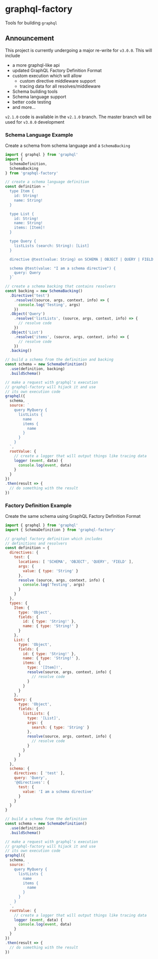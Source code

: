 # graphql-factory

Tools for building `graphql`

## Announcement

This project is currently undergoing a major re-write for `v3.0.0`. 
This will include

* a more graphql-like api
* updated GraphQL Factory Definition Format 
* custom execution which will allow
  * custom directive middleware support
  * tracing data for all resolves/middleware
* Schema building tools
* Schema language support
* better code testing
* and more...

`v2.1.0` code is available in the `v2.1.0` branch. The master branch will
be used for `v3.0.0` development

### Schema Language Example

Create a schema from schema language and a `SchemaBacking`

```js
import { graphql } from 'graphql'
import {
  SchemaDefinition,
  SchemaBacking
} from 'graphql-factory'

// create a schema language definition
const definition = `
  type Item {
    id: String!
    name: String!
  }

  type List {
    id: String!
    name: String!
    items: [Item]!
  }

  type Query {
    listLists (search: String): [List]
  }

  directive @test(value: String) on SCHEMA | OBJECT | QUERY | FIELD

  schema @test(value: "I am a schema directive") {
    query: Query
  }`

// create a schema backing that contains resolvers
const backing = new SchemaBacking()
  .Directive('test')
    .resolve((source, args, context, info) => {
      console.log('Testing', args)
    })
  .Object('Query')
    .resolve('listLists', (source, args, context, info) => {
      // resolve code
    })
  .Object('List')
    .resolve('items', (source, args, context, info) => {
      // resolve code
    })
  .backing()

// build a schema from the definition and backing
const schema = new SchemaDefinition()
  .use(definition, backing)
  .buildSchema()

// make a request with graphql's execution
// graphql-factory will hijack it and use
// its own execution code
graphql({
  schema,
  source: `
    query MyQuery {
      listLists {
        name
        items {
          name
        }
      }
    }
  `,
  rootValue: {
    // create a logger that will output things like tracing data
    logger (event, data) {
      console.log(event, data)
    }
  }
})
.then(result => {
  // do something with the result
})
```

### Factory Definition Example

Create the same schema using GraphQL Factory Definition Format

```js
import { graphql } from 'graphql'
import { SchemaDefinition } from 'graphql-factory'

// graphql factory definition which includes
// definitions and resolvers
const definition = {
  directives: {
    test: {
      locations: [ 'SCHEMA', 'OBJECT', 'QUERY', 'FIELD' ],
      args: {
        value: { type: 'String' }
      },
      resolve (source, args, context, info) {
        console.log('Testing', args)
      }
    }
  },
  types: {
    Item: {
      type: 'Object',
      fields: {
        id: { type: 'String!' },
        name: { type: 'String!' }
      }
    },
    List: {
      type: 'Object',
      fields: {
        id: { type: 'String!' },
        name: { type: 'String!' },
        items: {
          type: '[Item]!',
          resolve(source, args, context, info) {
            // resolve code
          }
        }
      }
    },
    Query: {
      type: 'Object',
      fields: {
        listLists: {
          type: '[List]',
          args: {
            search: { type: 'String' }
          },
          resolve(source, args, context, info) {
            // resolve code
          }
        }
      }
    }
  },
  schema: {
    directives: [ 'test' ],
    query: 'Query',
    '@directives': {
      test: {
        value: 'I am a schema directive'
      }
    }
  }
}

// build a schema from the definition
const schema = new SchemaDefinition()
  .use(definition)
  .buildSchema()

// make a request with graphql's execution
// graphql-factory will hijack it and use
// its own execution code
graphql({
  schema,
  source: `
    query MyQuery {
      listLists {
        name
        items {
          name
        }
      }
    }
  `,
  rootValue: {
    // create a logger that will output things like tracing data
    logger (event, data) {
      console.log(event, data)
    }
  }
})
.then(result => {
  // do something with the result
})
```
